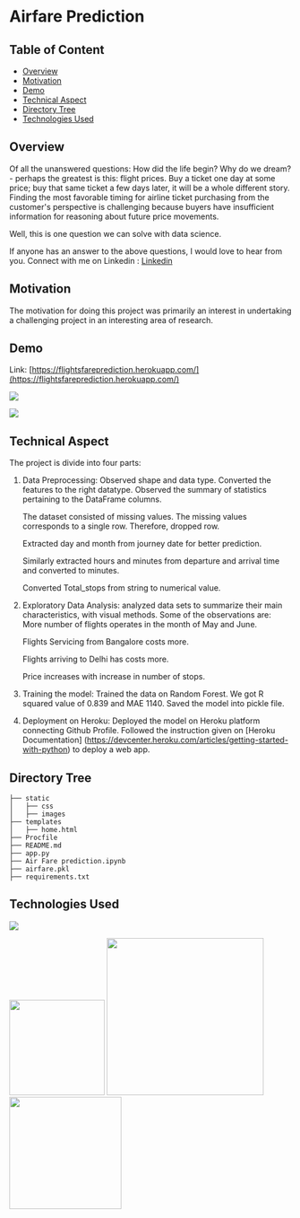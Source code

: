 # Airfare Prediction

## Table of Content
  * [Overview](#overview)
  * [Motivation](#motivation)
  * [Demo](#demo)
  * [Technical Aspect](#technical-aspect)
  * [Directory Tree](#directory-tree)
  * [Technologies Used](#technologies-used)
 

## Overview
Of all the unanswered questions: How did the life begin? Why do we dream? -  perhaps the greatest is this: flight prices. Buy a ticket one day at some price; buy that same ticket a few days later, it will be a whole different story. Finding the most favorable timing for airline ticket purchasing from the customer's perspective is challenging because buyers have insufficient information for reasoning about future price movements.

Well, this is one question we can solve with data science.

If anyone has an answer to the above questions, I would love to hear from you. Connect with me on Linkedin : [Linkedin](https://linkedin.com/in/muskan-gulati)

## Motivation
The motivation for doing this project was primarily an interest in undertaking a challenging project in an interesting area of research.


## Demo
Link: [https://flightsfareprediction.herokuapp.com/](https://flightsfareprediction.herokuapp.com/)

[![](https://i.imgur.com/cxBPrgt.png)](https://flightsfareprediction.herokuapp.com/)

[![](https://i.imgur.com/p0ZP8xp.png)](https://flightsfareprediction.herokuapp.com/)


## Technical Aspect
The project is divide into four parts:

1.	Data Preprocessing: Observed shape and data type. Converted the features to the right datatype. Observed the summary of statistics pertaining to the DataFrame columns.

    The dataset consisted of missing values. The missing values corresponds to a single row. Therefore, dropped row.

    Extracted day and month from journey date for better prediction.

    Similarly extracted hours and minutes from departure and arrival time and converted to minutes.

    Converted Total_stops from string to numerical value.

2.	Exploratory Data Analysis: analyzed data sets to summarize their main characteristics, with visual methods. Some of the observations are:
    More number of flights operates in the month of May and June.

    Flights Servicing from Bangalore costs more.

    Flights arriving to Delhi has costs more.

    Price increases with increase in number of stops.
	
3.	Training the model: Trained the data on Random Forest. We got R squared value of 0.839 and MAE 1140. Saved the model into pickle file.

4.	Deployment on Heroku: Deployed the model on Heroku platform connecting Github Profile. Followed the instruction given on [Heroku Documentation]      (https://devcenter.heroku.com/articles/getting-started-with-python) to deploy a web app.


    
## Directory Tree 
```
├── static 
│   ├── css
│   ├── images 
├── templates
│   ├── home.html
├── Procfile
├── README.md
├── app.py
├── Air Fare prediction.ipynb
├── airfare.pkl
├── requirements.txt
```

## Technologies Used

![](https://forthebadge.com/images/badges/made-with-python.svg)

[<img target="_blank" src="https://flask.palletsprojects.com/en/1.1.x/_images/flask-logo.png" width=170>](https://flask.palletsprojects.com/en/1.1.x/) [<img target="_blank" src="https://number1.co.za/wp-content/uploads/2017/10/gunicorn_logo-300x85.png" width=280>](https://gunicorn.org) [<img target="_blank" src="https://scikit-learn.org/stable/_static/scikit-learn-logo-small.png" width=200>](https://scikit-learn.org/stable/) 

